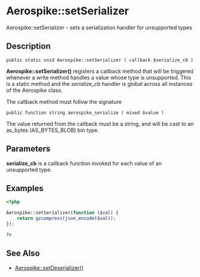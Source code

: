 
# Aerospike::setSerializer

Aerospike::setSerializer - sets a serialization handler for unsupported types

## Description

```
public static void Aerospike::setSerializer ( callback $serialize_cb )
```

**Aerospike::setSerializer()** registers a callback method that will be triggered
whenever a write method handles a value whose type is unsupported.
This is a static method and the *serialize_cb* handler is global across all
instances of the Aerospike class.

The callback method must follow the signature
```
public function string aerospike_serialize ( mixed $value )
```

The value returned from the callback must be a string, and will be cast to an
as\_bytes (AS\_BYTES\_BLOB) bin type.

## Parameters

**serialize_cb** is a callback function invoked for each value of an unsupported type.

## Examples

```php
<?php

Aerospike::setSerializer(function ($val) {
    return gzcompress(json_encode($val));
});

?>
```

## See Also
 - [Aerospike::setDeserializer()](aerospike_setdeserializer.md)
